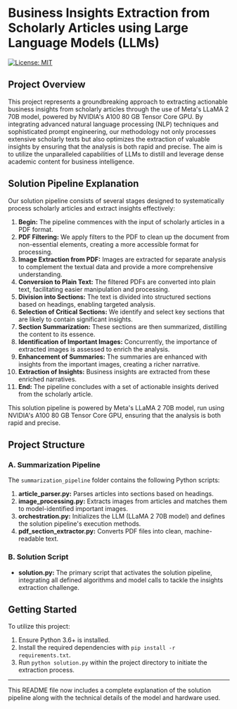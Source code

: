 # Business Insights Extraction from Scholarly Articles using Large Language Models (LLMs)

[![License: MIT](https://img.shields.io/badge/License-MIT-yellow.svg)](https://opensource.org/licenses/MIT)

## Project Overview

This project represents a groundbreaking approach to extracting actionable business insights from scholarly articles through the use of Meta's LLaMA 2 70B model, powered by NVIDIA's A100 80 GB Tensor Core GPU. By integrating advanced natural language processing (NLP) techniques and sophisticated prompt engineering, our methodology not only processes extensive scholarly texts but also optimizes the extraction of valuable insights by ensuring that the analysis is both rapid and precise. The aim is to utilize the unparalleled capabilities of LLMs to distill and leverage dense academic content for business intelligence.

## Solution Pipeline Explanation

Our solution pipeline consists of several stages designed to systematically process scholarly articles and extract insights effectively:

1. **Begin:** The pipeline commences with the input of scholarly articles in a PDF format.
2. **PDF Filtering:** We apply filters to the PDF to clean up the document from non-essential elements, creating a more accessible format for processing.
3. **Image Extraction from PDF:** Images are extracted for separate analysis to complement the textual data and provide a more comprehensive understanding.
4. **Conversion to Plain Text:** The filtered PDFs are converted into plain text, facilitating easier manipulation and processing.
5. **Division into Sections:** The text is divided into structured sections based on headings, enabling targeted analysis.
6. **Selection of Critical Sections:** We identify and select key sections that are likely to contain significant insights.
7. **Section Summarization:** These sections are then summarized, distilling the content to its essence.
8. **Identification of Important Images:** Concurrently, the importance of extracted images is assessed to enrich the analysis.
9. **Enhancement of Summaries:** The summaries are enhanced with insights from the important images, creating a richer narrative.
10. **Extraction of Insights:** Business insights are extracted from these enriched narratives.
11. **End:** The pipeline concludes with a set of actionable insights derived from the scholarly article.

This solution pipeline is powered by Meta's LLaMA 2 70B model, run using NVIDIA's A100 80 GB Tensor Core GPU, ensuring that the analysis is both rapid and precise.

## Project Structure

### A. Summarization Pipeline

The `summarization_pipeline` folder contains the following Python scripts:

1. **article_parser.py:** Parses articles into sections based on headings.
2. **image_processing.py:** Extracts images from articles and matches them to model-identified important images.
3. **orchestration.py:** Initializes the LLM (LLaMA 2 70B model) and defines the solution pipeline's execution methods.
4. **pdf_section_extractor.py:** Converts PDF files into clean, machine-readable text.

### B. Solution Script

- **solution.py:** The primary script that activates the solution pipeline, integrating all defined algorithms and model calls to tackle the insights extraction challenge.

## Getting Started

To utilize this project:

1. Ensure Python 3.6+ is installed.
2. Install the required dependencies with `pip install -r requirements.txt`.
3. Run `python solution.py` within the project directory to initiate the extraction process.

---

This README file now includes a complete explanation of the solution pipeline along with the technical details of the model and hardware used.
